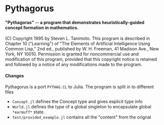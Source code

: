 # Pythagorus
#### "Pythagoras" -- a program that demonstrates heuristically-guided concept formation in mathematics.
(C) Copyright 1995 by Steven L. Tanimoto.
This program is described in Chapter 10 ("Learning") of "The Elements of Artificial Intelligence Using Common Lisp," 2nd ed., published by W. H. Freeman, 41 Madison Ave., New York, NY 10010. Permission is granted for noncommercial use and modification of this program, provided that this copyright notice is retained and followed by a notice of any modifications made to the program.
#### Changes
Pythagorus is a port `PYTHAG.CL` to Julia.
The program is split in to different files
 * `Concept.jl` defines the Concept type and gives explicit type info
 * `World.jl` defines the type of a global singleton to encapsulate global `*earmuff*` state.
 * `test/provided_example.jl` contains all the "content" from the orignal

